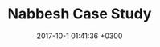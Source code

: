 ---
layout: case-study
title:  "Nabbesh Case Study"
desc: "Marketing Automation Platform (SaaS Product)"
date:   2017-10-1 01:41:36 +0300
categories: case-studies
image: /assets/images/nabbesh-case-study-image@2x.jpg
frontImage: /assets/images/nabbesh-case-cover@2x.png
excerpt: Vbout is a digital marketing platform that optimize users’ customers journey for Digital Marketers. It is an all in one dashboard with easy integration system
weight: 2
---